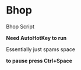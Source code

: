 # Bhop

Bhop Script

**Need AutoHotKey to run**

Essentially just spams space

**to pause press Ctrl+Space**
